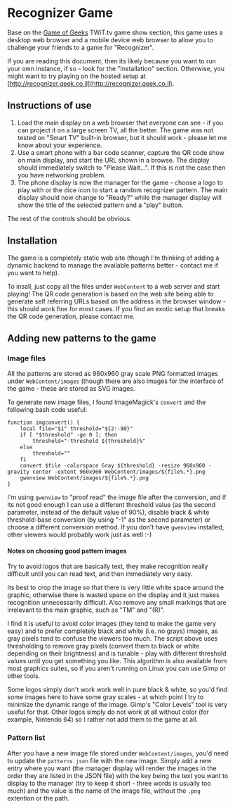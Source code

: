 # Recognizer Game

Base on the [Game of Geeks](http://www.gameofgeeks.tv/) TWiT.tv game show section,
this game uses a desktop web browser and a mobile device web browser to allow you
to challenge your friends to a game for "Recognizer".

If you are reading this document, then its likely because you want to run your
own instance, if so - look for the "Installation" section. Otherwise, you might
want to try playing on the hosted setup at [http://recognizer.geek.co.il](http://recognizer.geek.co.il).

## Instructions of use

1. Load the main display on a web browser that everyone can see - if you can project
   it on a large screen TV, all the better. The game was not tested on "Smart TV"
   built-in browser, but it should work - please let me know about your experience.
2. Use a smart phone with a bar code scanner, capture the QR code show on main
   display, and start the URL shown in a browse. The display should immediately 
   switch to "Please Wait...". If this is not the case then you have networking
   problem.
3. The phone display is now the manager for the game - choose a logo to play with
   or the dice icon to start a random recognizer pattern. The main display should
   now change to "Ready?" while the manager display will show the title of the
   selected pattern and a "play" button. 

The rest of the controls should be obvious.

## Installation

The game is a completely static web site (though I'm thinking of adding a dynamic
backend to manage the available patterns better - contact me if you want to help).

To insall, just copy all the files under `WebContent` to a web server and start
playing! The QR code generation is based on the web site being able to generate
self referring URLs based on the address in the browser window - this should work
fine for most cases. If you find an exotic setup that breaks the QR code generation,
please contact me.

## Adding new patterns to the game

### Image files

All the patterns are stored as 960x960 gray scale PNG formatted images under
`WebContent/images` (though there are also images for the interface of the game -
these are stored as SVG images.

To generate new image files, I found ImageMagick's `convert` and the following
bash code useful:

~~~
function imgconvert() {
	local file="$1" threshold="${2:-90}"
	if [ "$threshold" -ge 0 ]; then
		threshold="-threshold ${threshold}%"
	else
		threshold=""
	fi
	convert $file -colorspace Gray ${threshold} -resize 960x960 -gravity center -extent 960x960 WebContent/images/${file%.*}.png
	gwenview WebContent/images/${file%.*}.png
}
~~~

I'm using `gwenview` to "proof read" the image file after the conversion, and if
its not good enough I can use a different threshold value (as the second parameter,
instead of the default value of 90%), disable black & white threshold-base conversion
(by using "-1" as the second parameter) or choose a different conversion method. If
you don't have `gwenview` installed, other viewers would probably work just as well :-)

#### Notes on choosing good pattern images

Try to avoid logos that are basically text, they make recognition really difficult
until you can read text, and then immediately very easy.

Its best to crop the image so that there is very little white space around the graphic,
otherwise there is wasted space on the display and it just makes recognition unnecessarily
difficult. Also remove any small markings that are irrelevant to the main graphic,
such as "TM" and "(R)".

I find it is useful to avoid color images (they tend to make the game very easy) and
to prefer completely black and white (i.e. no grays) images, as gray pixels tend to
confuse the viewers too much. The script above uses thresholding to remove gray pixels
(convert them to black or white depending on their brightness) and is tunable - play
with different threshold values until you get something you like. This algorithm
is also available from most graphics suites, so if you aren't running on Linux you
can use Gimp or other tools.

Some logos simply don't work work well in pure black & white, so you'd find some
images here to have some gray scales - at which point I try to minimize the dynamic range
of the image. Gimp's "Color Levels" tool is very useful for that. Other logos simply
do not work at all without color (for example, Nintendo 64) so I rather not add them
to the game at all.

### Pattern list

After you have a new image file stored under `WebContent/images`, you'd need to update
the `patterns.json` file with the new image. Simply add a new entry where you want (the
manager display will render the images in the order they are listed in the JSON file)
with the key being the text you want to display to the manager (try to keep it short -
three words is usually too much) and the value is the name of the image file, without
the `.png` extention or the path.
